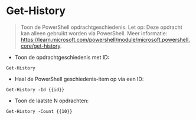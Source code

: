 # Get-History

> Toon de PowerShell opdrachtgeschiedenis.
> Let op: Deze opdracht kan alleen gebruikt worden via PowerShell.
> Meer informatie: <https://learn.microsoft.com/powershell/module/microsoft.powershell.core/get-history>.

- Toon de opdrachtgeschiedenis met ID:

`Get-History`

- Haal de PowerShell geschiedenis-item op via een ID:

`Get-History -Id {{id}}`

- Toon de laatste N opdrachten:

`Get-History -Count {{10}}`
